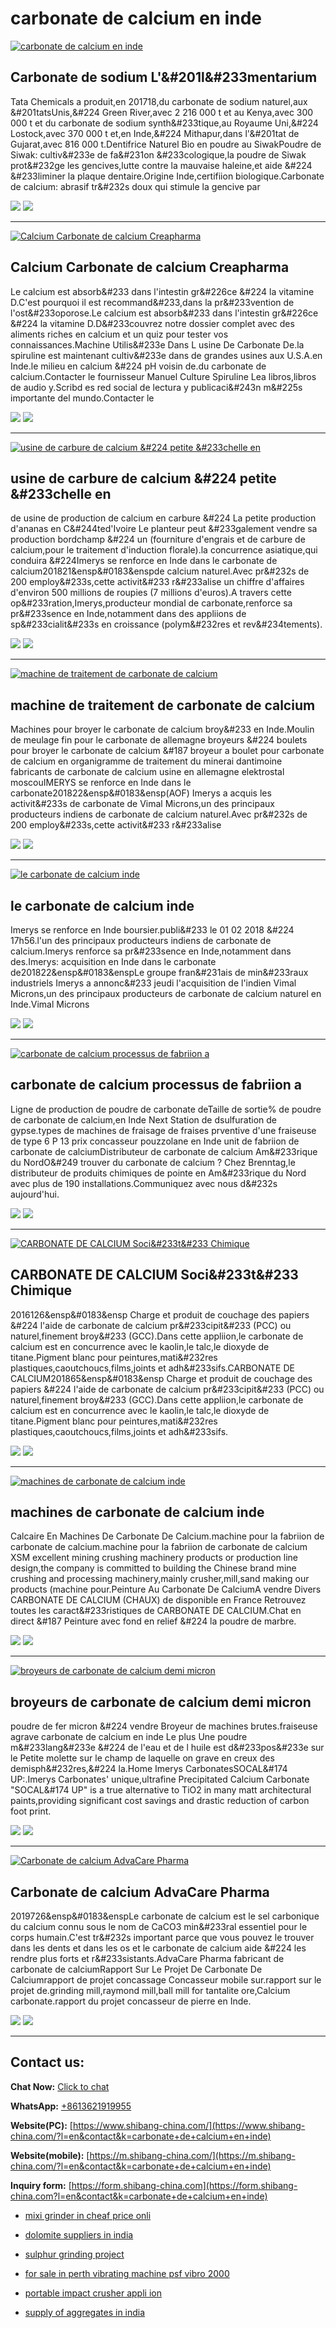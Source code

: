 # carbonate de calcium en inde

<a href="https://swt.shibang-china.com/?l=en&img&k=carbonate+de+calcium+en+inde" target="_blank">![carbonate de calcium en inde](http://static.shibang-china.com/all-800x300/477.jpg)</a>

## Carbonate de sodium L'&#201l&#233mentarium
Tata Chemicals a produit,en 201718,du carbonate de sodium naturel,aux &#201tatsUnis,&#224 Green River,avec 2 216 000 t et au Kenya,avec 300 000 t et du carbonate de sodium synth&#233tique,au Royaume Uni,&#224 Lostock,avec 370 000 t et,en Inde,&#224 Mithapur,dans l'&#201tat de Gujarat,avec 816 000 t.Dentifrice Naturel Bio en poudre au SiwakPoudre de Siwak: cultiv&#233e de fa&#231on &#233cologique,la poudre de Siwak prot&#232ge les gencives,lutte contre la mauvaise haleine,et aide &#224 &#233liminer la plaque dentaire.Origine Inde,certifiion biologique.Carbonate de calcium: abrasif tr&#232s doux qui stimule la gencive par


<a href="https://whatsapp.shibangsoft.com/WhatsApp.php" target="_blank" title="WhatsApp">![](http://static.shibang-china.com/icon/whatsapp.png)</a> <a href="https://swt.shibang-china.com/?l=en&icon&k=carbonate+de+calcium+en+inde" target="_blank">![](http://static.shibang-china.com/icon/chat-en.png)</a>

---

<a href="https://swt.shibang-china.com/?l=en&img&k=carbonate+de+calcium+en+inde" target="_blank">![Calcium Carbonate de calcium Creapharma](http://static.shibang-china.com/all-800x300/1091.jpg)</a>

## Calcium Carbonate de calcium Creapharma
Le calcium est absorb&#233 dans l'intestin gr&#226ce &#224 la vitamine D.C'est pourquoi il est recommand&#233,dans la pr&#233vention de l'ost&#233oporose.Le calcium est absorb&#233 dans l'intestin gr&#226ce &#224 la vitamine D.D&#233couvrez notre dossier complet avec des aliments riches en calcium et un quiz pour tester vos connaissances.Machine Utilis&#233e Dans L usine De Carbonate De.la spiruline est maintenant cultiv&#233e dans de grandes usines aux U.S.A.en Inde.le milieu en calcium &#224 pH voisin de.du carbonate de calcium.Contacter le fournisseur Manuel Culture Spiruline Lea libros,libros de audio y.Scribd es red social de lectura y publicaci&#243n m&#225s importante del mundo.Contacter le


<a href="https://whatsapp.shibangsoft.com/WhatsApp.php" target="_blank" title="WhatsApp">![](http://static.shibang-china.com/icon/whatsapp.png)</a> <a href="https://swt.shibang-china.com/?l=en&icon&k=carbonate+de+calcium+en+inde" target="_blank">![](http://static.shibang-china.com/icon/chat-en.png)</a>

---

<a href="https://swt.shibang-china.com/?l=en&img&k=carbonate+de+calcium+en+inde" target="_blank">![usine de carbure de calcium &#224 petite &#233chelle en](http://static.shibang-china.com/all-800x300/851.jpg)</a>

## usine de carbure de calcium &#224 petite &#233chelle en
de usine de production de calcium en carbure &#224 La petite production d'ananas en C&#244ted'Ivoire Le planteur peut &#233galement vendre sa production bordchamp &#224 un (fourniture d'engrais et de carbure de calcium,pour le traitement d'induction florale).la concurrence asiatique,qui conduira &#224Imerys se renforce en Inde dans le carbonate de calcium201821&ensp&#0183&enspde calcium naturel.Avec pr&#232s de 200 employ&#233s,cette activit&#233 r&#233alise un chiffre d'affaires d'environ 500 millions de roupies (7 millions d'euros).A travers cette op&#233ration,Imerys,producteur mondial de carbonate,renforce sa pr&#233sence en Inde,notamment dans des appliions de sp&#233cialit&#233s en croissance (polym&#232res et rev&#234tements).


<a href="https://whatsapp.shibangsoft.com/WhatsApp.php" target="_blank" title="WhatsApp">![](http://static.shibang-china.com/icon/whatsapp.png)</a> <a href="https://swt.shibang-china.com/?l=en&icon&k=carbonate+de+calcium+en+inde" target="_blank">![](http://static.shibang-china.com/icon/chat-en.png)</a>

---

<a href="https://swt.shibang-china.com/?l=en&img&k=carbonate+de+calcium+en+inde" target="_blank">![machine de traitement de carbonate de calcium](http://static.shibang-china.com/all-800x300/888.jpg)</a>

## machine de traitement de carbonate de calcium
Machines pour broyer le carbonate de calcium broy&#233 en Inde.Moulin de meulage fin pour le carbonate de allemagne broyeurs &#224 boulets pour broyer le carbonate de calcium &#187 broyeur a boulet pour carbonate de calcium en organigramme de traitement du minerai dantimoine fabricants de carbonate de calcium usine en allemagne elektrostal moscouIMERYS se renforce en Inde dans le carbonate201822&ensp&#0183&ensp(AOF) Imerys a acquis les activit&#233s de carbonate de Vimal Microns,un des principaux producteurs indiens de carbonate de calcium naturel.Avec pr&#232s de 200 employ&#233s,cette activit&#233 r&#233alise


<a href="https://whatsapp.shibangsoft.com/WhatsApp.php" target="_blank" title="WhatsApp">![](http://static.shibang-china.com/icon/whatsapp.png)</a> <a href="https://swt.shibang-china.com/?l=en&icon&k=carbonate+de+calcium+en+inde" target="_blank">![](http://static.shibang-china.com/icon/chat-en.png)</a>

---

<a href="https://swt.shibang-china.com/?l=en&img&k=carbonate+de+calcium+en+inde" target="_blank">![le carbonate de calcium inde](http://static.shibang-china.com/all-800x300/804.jpg)</a>

## le carbonate de calcium inde
Imerys se renforce en Inde boursier.publi&#233 le 01 02 2018 &#224 17h56.l'un des principaux producteurs indiens de carbonate de calcium.Imerys renforce sa pr&#233sence en Inde,notamment dans des.Imerys: acquisition en Inde dans le carbonate de201822&ensp&#0183&enspLe groupe fran&#231ais de min&#233raux industriels Imerys a annonc&#233 jeudi l'acquisition de l'indien Vimal Microns,un des principaux producteurs de carbonate de calcium naturel en Inde.Vimal Microns


<a href="https://whatsapp.shibangsoft.com/WhatsApp.php" target="_blank" title="WhatsApp">![](http://static.shibang-china.com/icon/whatsapp.png)</a> <a href="https://swt.shibang-china.com/?l=en&icon&k=carbonate+de+calcium+en+inde" target="_blank">![](http://static.shibang-china.com/icon/chat-en.png)</a>

---

<a href="https://swt.shibang-china.com/?l=en&img&k=carbonate+de+calcium+en+inde" target="_blank">![carbonate de calcium processus de fabriion a](http://static.shibang-china.com/all-800x300/291.jpg)</a>

## carbonate de calcium processus de fabriion a
Ligne de production de poudre de carbonate deTaille de sortie% de poudre de carbonate de calcium,en Inde Next Station de dsulfuration de gypse.types de machines de fraisage de fraises prventive d'une fraiseuse de type 6 P 13 prix concasseur pouzzolane en Inde unit de fabriion de carbonate de calciumDistributeur de carbonate de calcium Am&#233rique du NordO&#249 trouver du carbonate de calcium ? Chez Brenntag,le distributeur de produits chimiques de pointe en Am&#233rique du Nord avec plus de 190 installations.Communiquez avec nous d&#232s aujourd'hui.


<a href="https://whatsapp.shibangsoft.com/WhatsApp.php" target="_blank" title="WhatsApp">![](http://static.shibang-china.com/icon/whatsapp.png)</a> <a href="https://swt.shibang-china.com/?l=en&icon&k=carbonate+de+calcium+en+inde" target="_blank">![](http://static.shibang-china.com/icon/chat-en.png)</a>

---

<a href="https://swt.shibang-china.com/?l=en&img&k=carbonate+de+calcium+en+inde" target="_blank">![CARBONATE DE CALCIUM Soci&#233t&#233 Chimique](http://static.shibang-china.com/all-800x300/1288.jpg)</a>

## CARBONATE DE CALCIUM Soci&#233t&#233 Chimique
2016126&ensp&#0183&ensp Charge et produit de couchage des papiers &#224 l'aide de carbonate de calcium pr&#233cipit&#233 (PCC) ou naturel,finement broy&#233 (GCC).Dans cette appliion,le carbonate de calcium est en concurrence avec le kaolin,le talc,le dioxyde de titane.Pigment blanc pour peintures,mati&#232res plastiques,caoutchoucs,films,joints et adh&#233sifs.CARBONATE DE CALCIUM201865&ensp&#0183&ensp Charge et produit de couchage des papiers &#224 l'aide de carbonate de calcium pr&#233cipit&#233 (PCC) ou naturel,finement broy&#233 (GCC).Dans cette appliion,le carbonate de calcium est en concurrence avec le kaolin,le talc,le dioxyde de titane.Pigment blanc pour peintures,mati&#232res plastiques,caoutchoucs,films,joints et adh&#233sifs.


<a href="https://whatsapp.shibangsoft.com/WhatsApp.php" target="_blank" title="WhatsApp">![](http://static.shibang-china.com/icon/whatsapp.png)</a> <a href="https://swt.shibang-china.com/?l=en&icon&k=carbonate+de+calcium+en+inde" target="_blank">![](http://static.shibang-china.com/icon/chat-en.png)</a>

---

<a href="https://swt.shibang-china.com/?l=en&img&k=carbonate+de+calcium+en+inde" target="_blank">![machines de carbonate de calcium inde](http://static.shibang-china.com/all-800x300/60.jpg)</a>

## machines de carbonate de calcium inde
Calcaire En Machines De Carbonate De Calcium.machine pour la fabriion de carbonate de calcium.machine pour la fabriion de carbonate de calcium XSM excellent mining crushing machinery products or production line design,the company is committed to building the Chinese brand mine crushing and processing machinery,mainly crusher,mill,sand making our products (machine pour.Peinture Au Carbonate De CalciumA vendre Divers CARBONATE DE CALCIUM (CHAUX) de disponible en France Retrouvez toutes les caract&#233ristiques de CARBONATE DE CALCIUM.Chat en direct &#187 Peinture avec fond en relief &#224 la poudre de marbre.


<a href="https://whatsapp.shibangsoft.com/WhatsApp.php" target="_blank" title="WhatsApp">![](http://static.shibang-china.com/icon/whatsapp.png)</a> <a href="https://swt.shibang-china.com/?l=en&icon&k=carbonate+de+calcium+en+inde" target="_blank">![](http://static.shibang-china.com/icon/chat-en.png)</a>

---

<a href="https://swt.shibang-china.com/?l=en&img&k=carbonate+de+calcium+en+inde" target="_blank">![broyeurs de carbonate de calcium demi micron](http://static.shibang-china.com/all-800x300/1005.jpg)</a>

## broyeurs de carbonate de calcium demi micron
poudre de fer micron &#224 vendre Broyeur de machines brutes.fraiseuse agrave carbonate de calcium en inde Le plus Une poudre m&#233lang&#233e &#224 de l'eau et de l huile est d&#233pos&#233e sur le Petite molette sur le champ de laquelle on grave en creux des demisph&#232res,&#224 la.Home Imerys CarbonatesSOCAL&#174 UP:.Imerys Carbonates' unique,ultrafine Precipitated Calcium Carbonate "SOCAL&#174 UP" is a true alternative to TiO2 in many matt architectural paints,providing significant cost savings and drastic reduction of carbon foot print.


<a href="https://whatsapp.shibangsoft.com/WhatsApp.php" target="_blank" title="WhatsApp">![](http://static.shibang-china.com/icon/whatsapp.png)</a> <a href="https://swt.shibang-china.com/?l=en&icon&k=carbonate+de+calcium+en+inde" target="_blank">![](http://static.shibang-china.com/icon/chat-en.png)</a>

---

<a href="https://swt.shibang-china.com/?l=en&img&k=carbonate+de+calcium+en+inde" target="_blank">![Carbonate de calcium AdvaCare Pharma](http://static.shibang-china.com/all-800x300/624.jpg)</a>

## Carbonate de calcium AdvaCare Pharma
2019726&ensp&#0183&enspLe carbonate de calcium est le sel carbonique du calcium connu sous le nom de CaCO3 min&#233ral essentiel pour le corps humain.C'est tr&#232s important parce que vous pouvez le trouver dans les dents et dans les os et le carbonate de calcium aide &#224 les rendre plus forts et r&#233sistants.AdvaCare Pharma fabricant de carbonate de calciumRapport Sur Le Projet De Carbonate De Calciumrapport de projet concassage Concasseur mobile sur.rapport sur le projet de.grinding mill,raymond mill,ball mill for tantalite ore,Calcium carbonate.rapport du projet concasseur de pierre en Inde.


<a href="https://whatsapp.shibangsoft.com/WhatsApp.php" target="_blank" title="WhatsApp">![](http://static.shibang-china.com/icon/whatsapp.png)</a> <a href="https://swt.shibang-china.com/?l=en&icon&k=carbonate+de+calcium+en+inde" target="_blank">![](http://static.shibang-china.com/icon/chat-en.png)</a>

---
## Contact us:

**Chat Now:** [Click to chat](https://swt.shibang-china.com?l=en&contact&k=carbonate+de+calcium+en+inde)

**WhatsApp:**  [+8613621919955](https://whatsapp.shibangsoft.com/WhatsApp.php)

**Website(PC):** [https://www.shibang-china.com/](https://www.shibang-china.com/?l=en&contact&k=carbonate+de+calcium+en+inde)

**Website(mobile):** [https://m.shibang-china.com/](https://m.shibang-china.com/?l=en&contact&k=carbonate+de+calcium+en+inde)

**Inquiry form:** [https://form.shibang-china.com](https://form.shibang-china.com?l=en&contact&k=carbonate+de+calcium+en+inde)

* [mixi grinder in cheaf price onli](../114/mixi%20grinder%20in%20cheaf%20price%20onli.md)

* [dolomite suppliers in india](../117/dolomite%20suppliers%20in%20india.md)

* [sulphur grinding project](../118/sulphur%20grinding%20project.md)

* [for sale in perth vibrating machine psf vibro 2000](../122/for%20sale%20in%20perth%20vibrating%20machine%20psf%20vibro%202000.md)

* [portable impact crusher appli ion](../117/portable%20impact%20crusher%20appli%20ion.md)

* [supply of aggregates in india](../121/supply%20of%20aggregates%20in%20india.md)